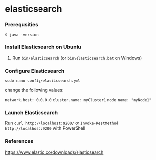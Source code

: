 # elasticsearch

### Prerequsities

`$ java -version`

### Install Elasticsearch on Ubuntu

1.  Run `bin/elasticsearch` (or `bin\elasticsearch.bat` on Windows)

### Configure Elasticsearch

`sudo nano config/elasticsearch.yml`

change the following values:

`network.host: 0.0.0.0`
`cluster.name: myCluster1`
`node.name: "myNode1"`

### Launch Elasticsearch

Run `curl http://localhost:9200/` or `Invoke-RestMethod http://localhost:9200` with PowerShell

### References

<https://www.elastic.co/downloads/elasticsearch>
